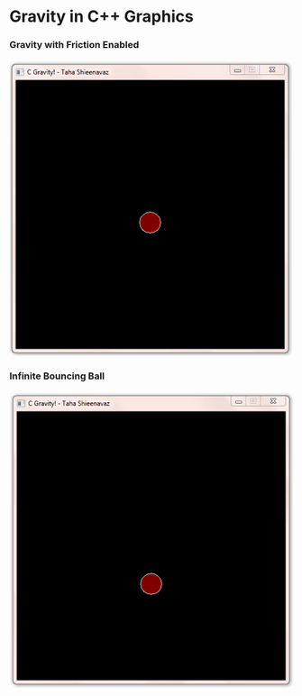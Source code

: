 # Gravity in C++ Graphics

### Gravity with Friction Enabled
![Demo with Gravity Enabled](https://raw.githubusercontent.com/tahashieenavaz/c-programming-gravity/main/with_gravity.gif)
### Infinite Bouncing Ball
![Infinite Bouncing Ball](https://raw.githubusercontent.com/tahashieenavaz/c-programming-gravity/main/without_gravity.gif)
